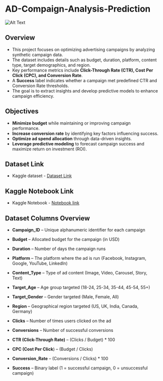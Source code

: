 # AD-Compaign-Analysis-Prediction

![Alt Text](dataset/cover_image.png)


## **Overview**  
- This project focuses on optimizing advertising campaigns by analyzing synthetic campaign data.  
- The dataset includes details such as budget, duration, platform, content type, target demographics, and region.  
- Key performance metrics include **Click-Through Rate (CTR), Cost Per Click (CPC), and Conversion Rate**.  
- A **Success** label indicates whether a campaign met predefined CTR and Conversion Rate thresholds.  
- The goal is to extract insights and develop predictive models to enhance campaign efficiency.  

## **Objectives**  
- **Minimize budget** while maintaining or improving campaign performance.  
- **Increase conversion rate** by identifying key factors influencing success.  
- **Optimize ad spend allocation** through data-driven insights.  
- **Leverage predictive modeling** to forecast campaign success and maximize return on investment (ROI).

## **Dataset Link**
- Kaggle dataset - [Dataset Link](https://www.kaggle.com/datasets/ashaychoudhary/advertising-campaign-performance-dataset)

## **Kaggle Notebook Link**
- Kaggle Notebook - [Notebook link](https://www.kaggle.com/code/dhineshx1/ad-compaign-analysis-and-business-insights)

## Dataset Columns Overview

 - **Campaign_ID** – Unique alphanumeric identifier for each campaign

 - **Budget** – Allocated budget for the campaign (in USD)

 - **Duration** – Number of days the campaign runs

 - **Platform** – The platform where the ad is run (Facebook, Instagram, Google, YouTube, LinkedIn)

 - **Content_Type** – Type of ad content (Image, Video, Carousel, Story, Text)

 - **Target_Age** – Age group targeted (18-24, 25-34, 35-44, 45-54, 55+)

 - **Target_Gender** – Gender targeted (Male, Female, All)

 - **Region** – Geographical region targeted (US, UK, India, Canada, Germany)

 - **Clicks** – Number of times users clicked on the ad

 - **Conversions** – Number of successful conversions

 - **CTR (Click-Through Rate)** – (Clicks / Budget) * 100

 - **CPC (Cost Per Click**) – (Budget / Clicks)

 - **Conversion_Rate** – (Conversions / Clicks) * 100

 - **Success** – Binary label (1 = successful campaign, 0 = unsuccessful campaign)



